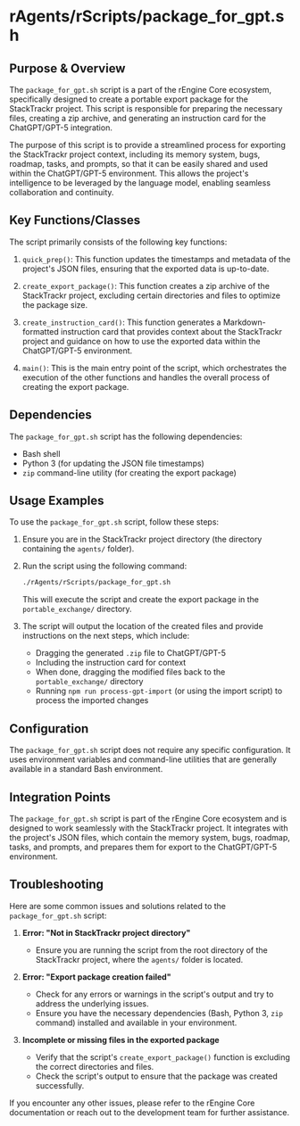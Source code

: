 # rAgents/rScripts/package_for_gpt.sh

## Purpose & Overview

The `package_for_gpt.sh` script is a part of the rEngine Core ecosystem, specifically designed to create a portable export package for the StackTrackr project. This script is responsible for preparing the necessary files, creating a zip archive, and generating an instruction card for the ChatGPT/GPT-5 integration.

The purpose of this script is to provide a streamlined process for exporting the StackTrackr project context, including its memory system, bugs, roadmap, tasks, and prompts, so that it can be easily shared and used within the ChatGPT/GPT-5 environment. This allows the project's intelligence to be leveraged by the language model, enabling seamless collaboration and continuity.

## Key Functions/Classes

The script primarily consists of the following key functions:

1. `quick_prep()`: This function updates the timestamps and metadata of the project's JSON files, ensuring that the exported data is up-to-date.

1. `create_export_package()`: This function creates a zip archive of the StackTrackr project, excluding certain directories and files to optimize the package size.

1. `create_instruction_card()`: This function generates a Markdown-formatted instruction card that provides context about the StackTrackr project and guidance on how to use the exported data within the ChatGPT/GPT-5 environment.

1. `main()`: This is the main entry point of the script, which orchestrates the execution of the other functions and handles the overall process of creating the export package.

## Dependencies

The `package_for_gpt.sh` script has the following dependencies:

- Bash shell
- Python 3 (for updating the JSON file timestamps)
- `zip` command-line utility (for creating the export package)

## Usage Examples

To use the `package_for_gpt.sh` script, follow these steps:

1. Ensure you are in the StackTrackr project directory (the directory containing the `agents/` folder).
2. Run the script using the following command:

   ```bash
   ./rAgents/rScripts/package_for_gpt.sh
   ```

   This will execute the script and create the export package in the `portable_exchange/` directory.

1. The script will output the location of the created files and provide instructions on the next steps, which include:
   - Dragging the generated `.zip` file to ChatGPT/GPT-5
   - Including the instruction card for context
   - When done, dragging the modified files back to the `portable_exchange/` directory
   - Running `npm run process-gpt-import` (or using the import script) to process the imported changes

## Configuration

The `package_for_gpt.sh` script does not require any specific configuration. It uses environment variables and command-line utilities that are generally available in a standard Bash environment.

## Integration Points

The `package_for_gpt.sh` script is part of the rEngine Core ecosystem and is designed to work seamlessly with the StackTrackr project. It integrates with the project's JSON files, which contain the memory system, bugs, roadmap, tasks, and prompts, and prepares them for export to the ChatGPT/GPT-5 environment.

## Troubleshooting

Here are some common issues and solutions related to the `package_for_gpt.sh` script:

1. **Error: "Not in StackTrackr project directory"**
   - Ensure you are running the script from the root directory of the StackTrackr project, where the `agents/` folder is located.

1. **Error: "Export package creation failed"**
   - Check for any errors or warnings in the script's output and try to address the underlying issues.
   - Ensure you have the necessary dependencies (Bash, Python 3, `zip` command) installed and available in your environment.

1. **Incomplete or missing files in the exported package**
   - Verify that the script's `create_export_package()` function is excluding the correct directories and files.
   - Check the script's output to ensure that the package was created successfully.

If you encounter any other issues, please refer to the rEngine Core documentation or reach out to the development team for further assistance.
